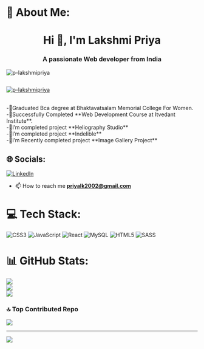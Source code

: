 
# 💫 About Me:
<h1 align="center">Hi 👋, I'm Lakshmi Priya</h1>
<h3 align="center">A passionate Web developer from India</h3>
<p align="left"> <img src="https://komarev.com/ghpvc/?username=p-lakshmipriya&label=Profile%20views&color=0e75b6&style=flat" alt="p-lakshmipriya" /> </p>
<p align="left"> <a href="https://twitter.com/" target="blank"><img src="https://img.shields.io/twitter/follow/?logo=twitter&style=for-the-badge" alt="" /></a> </p>

<p align="left"> <a href="https://github.com/ryo-ma/github-profile-trophy"><img src="https://github-profile-trophy.vercel.app/?username=p-lakshmipriya" alt="p-lakshmipriya" /></a> </p>
<br>-🌱Graduated Bca degree at Bhaktavatsalam Memorial College For Women.
<br>-🌱Successfully Completed **Web Development Course at Itvedant Institute**.
<br>-🔭I’m completed project **Heliography Studio**
<br>-🔭I’m completed project **Indelible**
<br>-🔭I’m  Recently completed project **Image Gallery Project**



## 🌐 Socials:
[![LinkedIn](https://img.shields.io/badge/LinkedIn-%230077B5.svg?logo=linkedin&logoColor=white)](https://linkedin.com/in/lakshmipriya1923) 
- 📫 How to reach me **priyalk2002@gmail.com**

# 💻 Tech Stack:
![CSS3](https://img.shields.io/badge/css3-%231572B6.svg?style=for-the-badge&logo=css3&logoColor=white) ![JavaScript](https://img.shields.io/badge/javascript-%23323330.svg?style=for-the-badge&logo=javascript&logoColor=%23F7DF1E) ![React](https://img.shields.io/badge/react-%2320232a.svg?style=for-the-badge&logo=react&logoColor=%2361DAFB) ![MySQL](https://img.shields.io/badge/mysql-%2300000f.svg?style=for-the-badge&logo=mysql&logoColor=white) ![HTML5](https://img.shields.io/badge/html5-%23E34F26.svg?style=for-the-badge&logo=html5&logoColor=white) ![SASS](https://img.shields.io/badge/SASS-hotpink.svg?style=for-the-badge&logo=SASS&logoColor=white)
# 📊 GitHub Stats:
![](https://github-readme-stats.vercel.app/api?username=p-lakshmipriya&theme=prussian&hide_border=false&include_all_commits=false&count_private=false)<br/>
![](https://github-readme-streak-stats.herokuapp.com/?user=p-lakshmipriya&theme=prussian&hide_border=false)<br/>
![](https://github-readme-stats.vercel.app/api/top-langs/?username=p-lakshmipriya&theme=prussian&hide_border=false&include_all_commits=false&count_private=false&layout=compact)

### 🔝 Top Contributed Repo
![](https://github-contributor-stats.vercel.app/api?username=p-lakshmipriya&limit=5&theme=dark&combine_all_yearly_contributions=true)

---
[![](https://visitcount.itsvg.in/api?id=p-lakshmipriya&icon=0&color=0)](https://visitcount.itsvg.in)

<!-- Proudly created with GPRM ( https://gprm.itsvg.in ) -->
